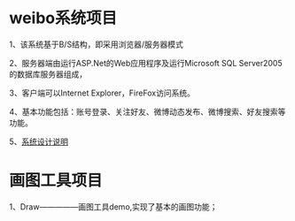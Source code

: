 weibo系统项目
=================================
1、该系统基于B/S结构，即采用浏览器/服务器模式
 
2、服务器端由运行ASP.Net的Web应用程序及运行Microsoft SQL Server2005的数据库服务器组成，

3、客户端可以Internet Explorer，FireFox访问系统。
 
4、基本功能包括：账号登录、关注好友、微博动态发布、微博搜索、好友搜索等功能。
 
5、[系统设计说明](https://blog.csdn.net/weixin_40449300/article/details/85730592) 





画图工具项目
=================================
1、Draw—————画图工具demo,实现了基本的画图功能；		
